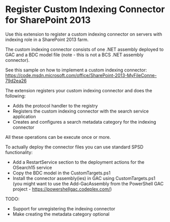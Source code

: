 ﻿Register Custom Indexing Connector for SharePoint 2013
======================================================

Use this extension to register a custom indexing connector on servers with indexing role in a SharePoint 2013 farm.

The custom indexing connector consists of one .NET assembly deployed to GAC and a BDC model file (note - this is not a BCS .NET assembly connector).

See this sample on how to implement a custom indexing connector: https://code.msdn.microsoft.com/office/SharePoint-2013-MyFileConne-79d2ea26

The extension registers your custom indexing connector and does the following:

- Adds the protocol handler to the registry
- Registers the custom indexing connector with the search service application
- Creates and configures a search metadata category for the indexing connector

All these operations can be execute once or more.

To actually deploy the connector files you can use standard SPSD functionality:

- Add a RestartService section to the deployment actions for the OSearch15 service
- Copy the BDC model in the CustomTargets.ps1
- Install the connector assembly(ies) in GAC using CustomTargets.ps1 (you might want to use the Add-GacAssembly from the PowerShell GAC project - https://powershellgac.codeplex.com/)

TODO:

- Support for unregistering the indexing connector
- Make creating the metadata category optional
